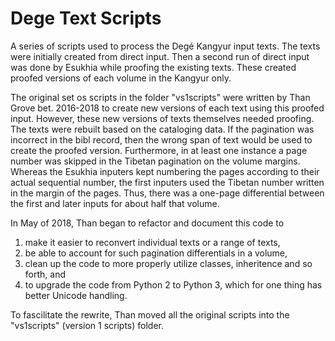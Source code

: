 # Dege Text Scripts

A series of scripts used to process the Degé Kangyur input texts. The texts were initially created from direct input. 
Then a second run of direct input was done by Esukhia while proofing the existing texts. These created proofed 
versions of each volume in the Kangyur only.

The original set os scripts in the folder "vs1scripts" were written by Than Grove bet. 2016-2018 to create new 
versions of each text using this proofed input. However, these new versions of texts themselves needed proofing. 
The texts were rebuilt based on the cataloging data. If the pagination was incorrect in the bibl record, then the 
wrong span of text would be used to create the proofed version. Furthermore, in at least one instance a page number 
was skipped in the Tibetan pagination on the volume margins. Whereas the Esukhia inputers kept numbering the pages 
according to their actual sequential number, the first inputers used the Tibetan number written in the margin of the pages. 
Thus, there was a one-page differential between the first and later inputs for about half that volume.

In May of 2018, Than began to refactor and document this code to 

1. make it easier to reconvert individual texts or 
a range of texts, 
2. be able to account for such pagination differentials in a volume, 
3. clean up the code to more 
properly utilize classes, inheritence and so forth, and 
4. to upgrade the code from Python 2 to Python 3, which for one
thing has better Unicode handling. 

To fascilitate the rewrite, Than moved all the original scripts into the 
"vs1scripts" (version 1 scripts) folder.